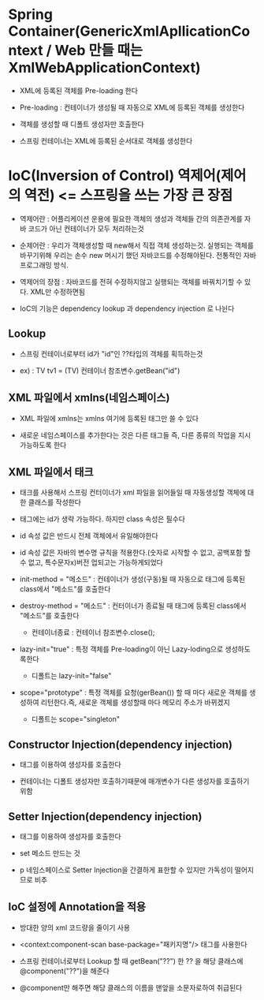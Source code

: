 # Spring Container(GenericXmlApllicationContext / Web 만들 때는 XmlWebApplicationContext)

- XML에 등록된 객체를 Pre-loading 한다

- Pre-loading : 컨테이너가 생성될 때 자동으로 XML에 등록된 객체를 생성한다

- 객체를 생성할 때 디폴트 생성자만 호출한다

- 스프링 컨테이너는 XML에 등록된 순서대로 객체를 생성한다

# IoC(Inversion of Control) 역제어(제어의 역전) <= 스프링을 쓰는 가장 큰 장점

- 역제어란 : 어플리케이션 운용에 필요한 객체의 생성과 객체들 간의 의존관계를 자바 코드가 아닌 컨테이너가 모두 처리하는것

- 순제어란 : 우리가 객체생성할 때 new해서 직접 객체 생성하는것. 실행되는 객체를 바꾸기위해 우리는 손수 new 머시기 했던 자바코드를 수정해야된다. 전통적인 자바프로그래밍 방식. 

- 역제어의 장점 : 자바코드를 전혀 수정하지않고 실행되는 객체를 바꿔치기할 수 있다. XML만 수정하면됨

- IoC의 기능은 dependency lookup 과 dependency injection 로 나뉜다

## Lookup

- 스프링 컨테이너로부터 id가 "id"인 ??타입의 객체를 획득하는것

- ex) : TV tv1 = (TV) 컨테이너 참조변수.getBean("id")

## XML 파일에서 xmlns(네임스페이스)

- XML 파일에 xmlns는 xmlns 여기에 등록된 태그만 쓸 수 있다

- 새로운 네임스페이스를 추가한다는 것은 다른 태그들 즉, 다른 종류의 작업을 지시 가능하도록 한다 

## XML 파일에서 <bean/> 태크

- <bean/> 태크를 사용해서 스프링 컨터이너가 xml 파일을 읽어들일 때 자동생성할 객체에 대한 클래스를 작성한다

- <bean/> 태그에는 id가 생략 가능하다. 하지만 class 속성은 필수다

- id 속성 값은 반드시 전체 객체에서 유일해야한다

- id 속성 값은 자바의 변수명 규칙을 적용한다.(숫자로 시작할 수 없고, 공백포함 할 수 없고, 특수문자x)버전 업되고는 가능하게되었다

- init-method = "메소드" : 컨테이너가 생성(구동)될 때 자동으로 <bean>태그에 등록된 class에서 "메소드"를 호출한다 

- destroy-method = "메소드" : 컨터이너가 종료될 때 <bean>태그에 등록된 class에서 "메소드"를 호출한다
    - 컨테이너종료 : 컨테이너 참조변수.close();

- lazy-init="true" : 특정 객체를 Pre-loading이 아닌 Lazy-loding으로 생성하도록한다
    - 디폴트는  lazy-init="false"

- scope="prototype" : 특정 객체를 요청(gerBean()) 할 때 마다 새로운 객체를 생성하여 리턴한다.즉, 새로운 객체를 생성할때 마다 메모리 주소가 바뀌겠지
    - 디폴트는 scope="singleton" 

## Constructor Injection(dependency injection)

- <constructor-arg/> 태그를 이용하여 생성자를 호출한다

- 컨테이너는 디폴트 생성자만 호출하기때문에 매개변수가 다른 생성자를 호출하기 위함

## Setter Injection(dependency injection)

- <property/> 태그를 이용하여 생성자를 호출한다

- set 메소드 만드는 것

- p 네임스페이스로 Setter Injection을 간결하게 표한할 수 있지만 가독성이 떨어지므로 비추

## IoC 설정에 Annotation을 적용

- 방대한 양의 xml 코드량을 줄이기 사용 

- <context:component-scan base-package="패키지명"/> 태그를 사용한다

- 스프링 컨테이너로부터 Lookup 할 때 getBean("??") 한 ?? 을 해당 클래스에 @component("??")을 해준다

- @component만 해주면 해당 클래스의 이름을 맨앞을 소문자로하여 취급된다
